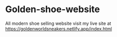 # Golden-shoe-website
All modern shoe selling website
visit my live site at https://goldenworldsneakers.netlify.app/index.html

